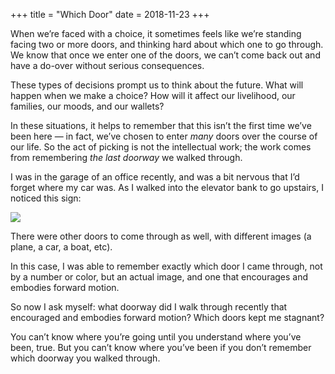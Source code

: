 +++
title = "Which Door"
date = 2018-11-23
+++

When we’re faced with a choice, it sometimes feels like we’re standing facing two or more doors, and thinking hard about which one to go through. We know that once we enter one of the doors, we can’t come back out and have a do-over without serious consequences.

These types of decisions prompt us to think about the future. What will happen when we make a choice? How will it affect our livelihood, our families, our moods, and our wallets?

In these situations, it helps to remember that this isn’t the first time we’ve been here — in fact, we’ve chosen to enter _many_ doors over the course of our life. So the act of picking is not the intellectual work; the work comes from remembering _the last doorway_ we walked through.

I was in the garage of an office recently, and was a bit nervous that I’d forget where my car was. As I walked into the elevator bank to go upstairs, I noticed this sign:

<img decoding="async" src="https://i2.wp.com/www.ziahassan.com/daily/wp-content/uploads/2018/11/elevators.jpg" data-recalc-dims="1" /> 

There were other doors to come through as well, with different images (a plane, a car, a boat, etc).

In this case, I was able to remember exactly which door I came through, not by a number or color, but an actual image, and one that encourages and embodies forward motion.

So now I ask myself: what doorway did I walk through recently that encouraged and embodies forward motion? Which doors kept me stagnant?

You can’t know where you’re going until you understand where you’ve been, true. But you can’t know where you’ve been if you don’t remember which doorway you walked through.